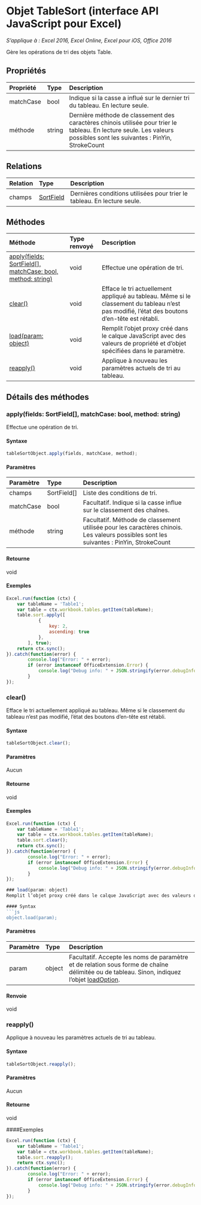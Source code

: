 # Objet TableSort (interface API JavaScript pour Excel)

_S’applique à : Excel 2016, Excel Online, Excel pour iOS, Office 2016_

Gère les opérations de tri des objets Table.

## Propriétés

| Propriété     | Type   |Description
|:---------------|:--------|:----------|
|matchCase|bool|Indique si la casse a influé sur le dernier tri du tableau. En lecture seule.|
|méthode|string|Dernière méthode de classement des caractères chinois utilisée pour trier le tableau. En lecture seule. Les valeurs possibles sont les suivantes : PinYin, StrokeCount|

## Relations
| Relation | Type   |Description|
|:---------------|:--------|:----------|
|champs|[SortField](sortfield.md)|Dernières conditions utilisées pour trier le tableau. En lecture seule.|

## Méthodes

| Méthode           | Type renvoyé    |Description|
|:---------------|:--------|:----------|
|[apply(fields: SortField[], matchCase: bool, method: string)](#applyfields-sortfield-matchcase-bool-method-string)|void|Effectue une opération de tri.|
|[clear()](#clear)|void|Efface le tri actuellement appliqué au tableau. Même si le classement du tableau n’est pas modifié, l’état des boutons d’en-tête est rétabli.|
|[load(param: object)](#loadparam-object)|void|Remplit l’objet proxy créé dans le calque JavaScript avec des valeurs de propriété et d’objet spécifiées dans le paramètre.|
|[reapply()](#reapply)|void|Applique à nouveau les paramètres actuels de tri au tableau.|

## Détails des méthodes


### apply(fields: SortField[], matchCase: bool, method: string)
Effectue une opération de tri.

#### Syntaxe
```js
tableSortObject.apply(fields, matchCase, method);
```

#### Paramètres
| Paramètre    | Type   |Description|
|:---------------|:--------|:----------|
|champs|SortField[]|Liste des conditions de tri.|
|matchCase|bool|Facultatif. Indique si la casse influe sur le classement des chaînes.|
|méthode|string|Facultatif. Méthode de classement utilisée pour les caractères chinois.  Les valeurs possibles sont les suivantes : PinYin, StrokeCount|

#### Retourne
void

#### Exemples
```js
Excel.run(function (ctx) { 
    var tableName = 'Table1';
    var table = ctx.workbook.tables.getItem(tableName);
    table.sort.apply([ 
            {
                key: 2,
                ascending: true
            },
        ], true);
    return ctx.sync(); 
}).catch(function(error) {
        console.log("Error: " + error);
        if (error instanceof OfficeExtension.Error) {
            console.log("Debug info: " + JSON.stringify(error.debugInfo));
        }
});
```

### clear()
Efface le tri actuellement appliqué au tableau. Même si le classement du tableau n’est pas modifié, l’état des boutons d’en-tête est rétabli.

#### Syntaxe
```js
tableSortObject.clear();
```

#### Paramètres
Aucun

#### Retourne
void

#### Exemples
```js
Excel.run(function (ctx) { 
    var tableName = 'Table1';
    var table = ctx.workbook.tables.getItem(tableName);
    table.sort.clear();
    return ctx.sync(); 
}).catch(function(error) {
        console.log("Error: " + error);
        if (error instanceof OfficeExtension.Error) {
            console.log("Debug info: " + JSON.stringify(error.debugInfo));
        }
});

### load(param: object)
Remplit l’objet proxy créé dans le calque JavaScript avec des valeurs de propriété et d’objet spécifiées dans le paramètre.

#### Syntax
```js
object.load(param);
```

#### Paramètres
| Paramètre    | Type   |Description|
|:---------------|:--------|:----------|
|param|object|Facultatif. Accepte les noms de paramètre et de relation sous forme de chaîne délimitée ou de tableau. Sinon, indiquez l’objet [loadOption](loadoption.md).|

#### Renvoie
void

### reapply()
Applique à nouveau les paramètres actuels de tri au tableau.

#### Syntaxe
```js
tableSortObject.reapply();
```

#### Paramètres
Aucun

#### Retourne
void

####Exemples
```js
Excel.run(function (ctx) { 
    var tableName = 'Table1';
    var table = ctx.workbook.tables.getItem(tableName);
    table.sort.reapply();   
    return ctx.sync(); 
}).catch(function(error) {
        console.log("Error: " + error);
        if (error instanceof OfficeExtension.Error) {
            console.log("Debug info: " + JSON.stringify(error.debugInfo));
        }
});